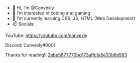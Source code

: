 - 👋 Hi, I’m @Convexly
- 👀 I’m interested in coding and gaming
- 🌱 I’m currently learning CSS, JS, HTML (Web Development)
- 📫 Socials:

YouTube: https://youtube.com/convexly

Discord: Convexly#0001

Thanks for reading!!
[2ebe5877770bd173affcfa6e30b8e593](https://user-images.githubusercontent.com/80779633/111368932-b14db700-8653-11eb-9830-87da485b49fb.png)
